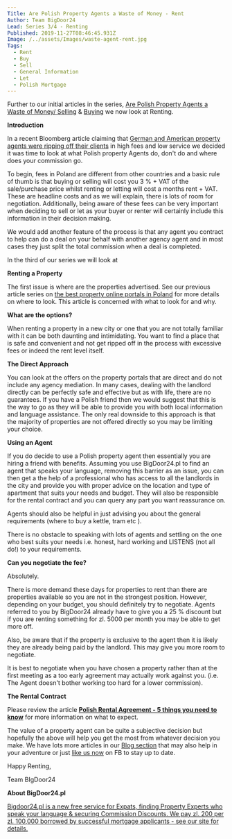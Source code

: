 ```yaml
---
Title: Are Polish Property Agents a Waste of Money - Rent
Author: Team BigDoor24
Lead: Series 3/4 - Renting
Published: 2019-11-27T08:46:45.931Z
Image: /../assets/Images/waste-agent-rent.jpg
Tags:
  - Rent
  - Buy
  - Sell
  - General Information
  - Let
  - Polish Mortgage
---
```

Further to our initial articles in the series, [Are Polish Property Agents a Waste of Money/ Selling](https://bigdoor24.pl/blog/posts/2019-10-17-are-property-agents-a-waste-of-money.html) & [Buying](https://bigdoor24.pl/blog/posts/2019-11-05-are-polish-property-agents-a-waste-of-money.html) we now look at Renting.

**Introduction**

In a recent Bloomberg article claiming that [German and American property agents were ripping off their clients](https://www.bloomberg.com/opinion/articles/2019-10-11/real-estate-agents-don-t-deserve-6) in high fees and low service we decided it was time to look at what Polish property Agents do, don't do and where does your commission go.

To begin, fees in Poland are different from other countries and a basic rule of thumb is that buying or selling will cost you 3 % + VAT of the sale/purchase price whilst renting or letting will cost a months rent + VAT. These are headline costs and as we will explain, there is lots of room for negotiation. Additionally, being aware of these fees can be very important when deciding to sell or let as your buyer or renter will certainly include this information in their decision making.

We would add another feature of the process is that any agent you contract to help can do a deal on your behalf with another agency agent and in most cases they just split the total commission when a deal is completed.

In the third of our series we will look at

**Renting a Property**

The first issue is where are the properties advertised. See our previous article series on [the best property online portals in Poland](https://bigdoor24.pl/blog/posts/2019-06-07-best-property-portals-in-poland-ranked.html) for more details on where to look. This article is concerned with what to look for and why.

**What are the options?**

When renting a property in a new city or one that you are not totally familiar with it can be both daunting and intimidating.  You want to find a place that is safe and convenient and not get ripped off in the process with excessive fees or indeed the rent level itself.

**The Direct Approach**

You can look at the offers on the property portals that are direct and do not include any agency mediation. In many cases, dealing with the landlord directly can be perfectly safe and effective but as with life, there are no guarantees. If you have a Polish friend then we would suggest that this is the way to go as they will be able to provide you with both local information and language assistance. The only real downside to this approach is that the majority of properties are not offered directly so you may be limiting your choice. 

**Using an Agent**

If you do decide to use a Polish property agent then essentially you are hiring a friend with benefits. Assuming you use BigDoor24.pl to find an agent that speaks your language, removing this barrier as an issue, you can then get a the help of a professional who has access to all the landlords in the city and provide you with proper advice on the location and type of apartment that suits your needs and budget. They will also be responsible for the rental contract and you can query any part you want reassurance on.

Agents should also be helpful in just advising you about the general requirements (where to buy a kettle, tram etc ).

There is no obstacle to speaking with lots of agents and settling on the one who best suits your needs i.e. honest, hard working and LISTENS (not all do!) to your requirements.

**Can you negotiate the fee?**

Absolutely.

There is more demand these days for properties to rent than there are properties available so you are not in the strongest position. However, depending on your budget, you should definitely try to negotiate. Agents referred to you by BigDoor24 already have to give you a 25 % discount but if you are renting something for zl. 5000 per month you may be able to get more off.

Also, be aware that if the property is exclusive to the agent then it is likely they are already being paid by the landlord. This may give you more room to negotiate. 

It is best to negotiate when you have chosen a property rather than at the first meeting as a too early agreement may actually work against you. (i.e. The Agent doesn't bother working too hard for a lower commission).

**The Rental Contract**

Please review the article [**Polish Rental Agreement - 5 things you need to know**](https://bigdoor24.pl/blog/posts/2019-02-16-polish-rental-agreement-5-things-you-need-to-know.html) for more information on what to expect.

The value of a property agent can be quite a subjective decision but hopefully the above will help you get the most from whatever decision you make. We have lots more articles in our [Blog section](https://bigdoor24.pl/blog/) that may also help in your adventure or just [like us now](https://www.facebook.com/bigdoor24/) on FB to stay up to date.

Happy Renting,

Team BIgDoor24

**About BigDoor24.pl**

[
Bigdoor24.pl is a new free service for Expats, finding Property Experts who speak your language & securing Commission Discounts. We pay zl. 200 per zl. 100,000 borrowed by successful mortgage applicants - see our site for details.](https://bigdoor24.pl/)
